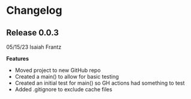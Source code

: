 # Changelog

## Release 0.0.3
05/15/23 Isaiah Frantz

**Features**
 - Moved project to new GitHub repo
 - Created a main() to allow for basic testing
 - Created an initial test for main() so GH actions had something to test
 - Added .gitignore to exclude cache files
